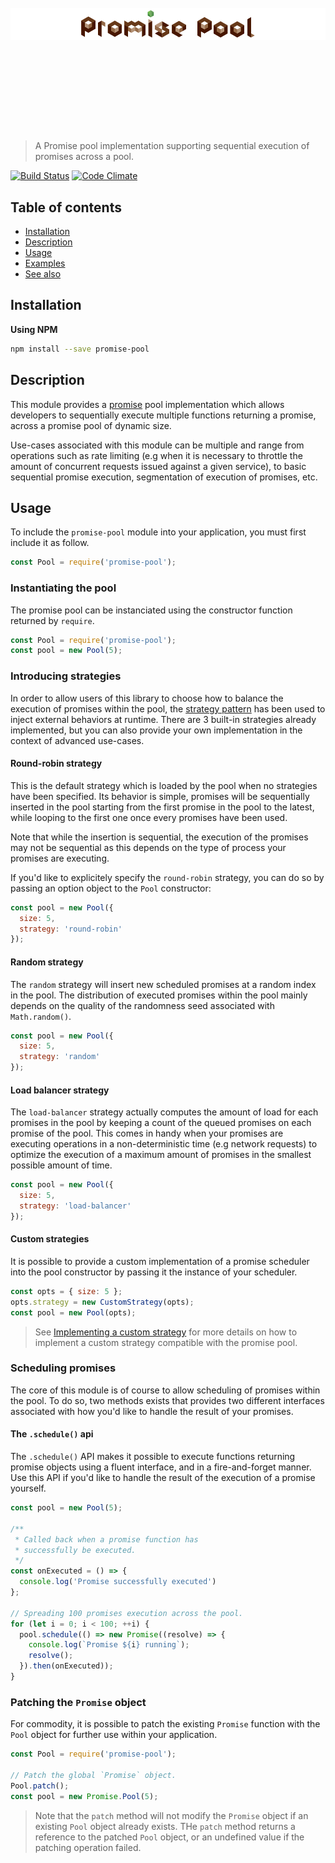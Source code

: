 <h1 align="center">
	<br>
	<br>
	<br>
	<br>
	<br>
	<img width="1200" src="https://github.com/HQarroum/promise-pool/raw/master/assets/logo.png" alt="styleshift">
	<br>
	<br>
	<br>
	<br>
	<br>
</h1>

> A Promise pool implementation supporting sequential execution of promises across a pool.

[![Build Status](https://travis-ci.org/HQarroum/promise-pool.svg?branch=master)](https://travis-ci.org/HQarroum/promise-pool) [![Code Climate](https://codeclimate.com/repos/55e34093e30ba072de0013d2/badges/acc2df5cc7f78c301ad9/gpa.svg)](https://codeclimate.com/repos/55e34093e30ba072de0013d2/feed)

## Table of contents

- [Installation](#installation)
- [Description](#description)
- [Usage](#usage)
- [Examples](#examples)
- [See also](#see-also)

## Installation

**Using NPM**

```bash
npm install --save promise-pool
```

## Description

This module provides a [promise](https://scotch.io/tutorials/javascript-promises-for-dummies) pool implementation which allows developers to sequentially execute multiple functions returning a promise, across a promise pool of dynamic size.

Use-cases associated with this module can be multiple and range from operations such as rate limiting (e.g when it is necessary to throttle the amount of concurrent requests issued against a given service), to basic sequential promise execution, segmentation of execution of promises, etc.

## Usage

To include the `promise-pool` module into your application, you must first include it as follow.

```js
const Pool = require('promise-pool');
```

### Instantiating the pool

The promise pool can be instanciated using the constructor function returned by `require`.

```js
const Pool = require('promise-pool');
const pool = new Pool(5);
```

### Introducing strategies

In order to allow users of this library to choose how to balance the execution of promises within the pool, the [strategy pattern](https://en.wikipedia.org/wiki/Strategy_pattern) has been used to inject external behaviors at runtime. There are 3 built-in strategies already implemented, but you can also provide your own implementation in the context of advanced use-cases.

#### Round-robin strategy

This is the default strategy which is loaded by the pool when no strategies have been specified. Its behavior is simple, promises will be sequentially inserted in the pool starting from the first promise in the pool to the latest, while looping to the first one once every promises have been used.

Note that while the insertion is sequential, the execution of the promises may not be sequential as this depends on the type of process your promises are executing.

If you'd like to explicitely specify the `round-robin` strategy, you can do so by passing an option object to the `Pool` constructor:

```js
const pool = new Pool({
  size: 5,
  strategy: 'round-robin'
});
```

#### Random strategy

The `random` strategy will insert new scheduled promises at a random index in the pool. The distribution of executed promises within the pool mainly depends on the quality of the randomness seed associated with `Math.random()`.

```js
const pool = new Pool({
  size: 5,
  strategy: 'random'
});
```

#### Load balancer strategy

The `load-balancer` strategy actually computes the amount of load for each promises in the pool by keeping a count of the queued promises on each promise of the pool. This comes in handy when your promises are executing operations in a non-deterministic time (e.g network requests) to optimize the execution of a maximum amount of promises in the smallest possible amount of time.

```js
const pool = new Pool({
  size: 5,
  strategy: 'load-balancer'
});
```

#### Custom strategies

It is possible to provide a custom implementation of a promise scheduler into the pool constructor by passing it the instance of your scheduler.

```js
const opts = { size: 5 };
opts.strategy = new CustomStrategy(opts);
const pool = new Pool(opts);
```

> See [Implementing a custom strategy](#implementing-custom-strategies) for more details on how to implement a custom strategy compatible with the promise pool.

### Scheduling promises

The core of this module is of course to allow scheduling of promises within the pool. To do so, two methods exists that provides two different interfaces associated with how you'd like to handle the result of your promises.

#### The `.schedule()` api

The `.schedule()` API makes it possible to execute functions returning promise objects using a fluent interface, and in a fire-and-forget manner. Use this API if you'd like to handle the result of the execution of a promise yourself.

```js
const pool = new Pool(5);

/**
 * Called back when a promise function has
 * successfully be executed.
 */
const onExecuted = () => {
  console.log('Promise successfully executed')
};

// Spreading 100 promises execution across the pool.
for (let i = 0; i < 100; ++i) {
  pool.schedule(() => new Promise((resolve) => {
    console.log(`Promise ${i} running`);
    resolve();
  }).then(onExecuted));
}
```
### Patching the `Promise` object

For commodity, it is possible to patch the existing `Promise` function with the `Pool` object for further use within your application.

```js
const Pool = require('promise-pool');

// Patch the global `Promise` object.
Pool.patch();
const pool = new Promise.Pool(5);
```

> Note that the `patch` method will not modify the `Promise` object if an existing `Pool` object already exists. THe `patch` method returns a reference to the patched `Pool` object, or an undefined value if the patching operation failed.

